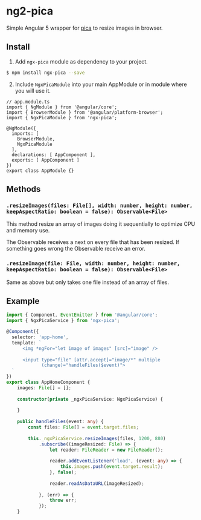 # ng2-pica
Simple Angular 5 wrapper for <a href="https://github.com/nodeca/pica">pica</a> to resize images in browser. 

## Install
1. Add `ngx-pica` module as dependency to your project.
```bash
$ npm install ngx-pica --save
```
2. Include `NgxPicaModule` into your main AppModule or in module where you will use it.
```
// app.module.ts
import { NgModule } from '@angular/core';
import { BrowserModule } from '@angular/platform-browser';
import { NgxPicaModule } from 'ngx-pica';

@NgModule({
  imports: [
    BrowserModule,
    NgxPicaModule
  ],
  declarations: [ AppComponent ],
  exports: [ AppComponent ]
})
export class AppModule {}
```

## Methods
### `.resizeImages(files: File[], width: number, height: number, keepAspectRatio: boolean = false): Observable<File>`
This method resize an array of images doing it sequentially to optimize CPU and memory use. 

The Observable receives a next on every file that has been resized.
If something goes wrong the Observable receive an error.

### `.resizeImage(file: File, width: number, height: number, keepAspectRatio: boolean = false): Observable<File>`
Same as above but only takes one file instead of an array of files.

## Example


```ts
import { Component, EventEmitter } from '@angular/core';
import { NgxPicaService } from 'ngx-pica';

@Component({
  selector: 'app-home',
  template: `
      <img *ngFor="let image of images" [src]="image" />
  
      <input type="file" [attr.accept]="image/*" multiple
             (change)="handleFiles($event)">
  `
})
export class AppHomeComponent {
    images: File[] = [];
    
    constructor(private _ngxPicaService: NgxPicaService) {
    
    }
    
    public handleFiles(event: any) {
        const files: File[] = event.target.files;
        
        this._ngxPicaService.resizeImages(files, 1200, 880)
            .subscribe((imageResized: File) => {
                let reader: FileReader = new FileReader();
                
                reader.addEventListener('load', (event: any) => {
                    this.images.push(event.target.result);
                }, false);
                
                reader.readAsDataURL(imageResized);
                
            }, (err) => {
                throw err;
            });
    }
```  